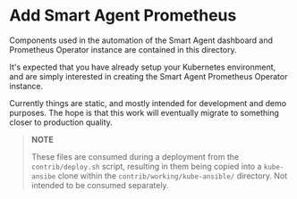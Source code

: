 # Add Smart Agent Prometheus

Components used in the automation of the Smart Agent dashboard and Prometheus
Operator instance are contained in this directory.

It's expected that you have already setup your Kubernetes environment, and are
simply interested in creating the Smart Agent Prometheus Operator instance.

Currently things are static, and mostly intended for development and demo
purposes. The hope is that this work will eventually migrate to something
closer to production quality.

> **NOTE**
>
> These files are consumed during a deployment from the `contrib/deploy.sh`
> script, resulting in them being copied into a `kube-ansibe` clone within the
> `contrib/working/kube-ansible/` directory. Not intended to be consumed
> separately.
